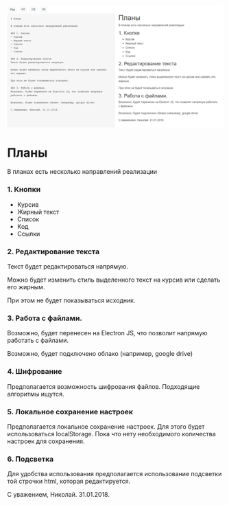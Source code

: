 ![Desc](https://raw.githubusercontent.com/idushii/md/master/image.png)



# Планы

В планах есть несколько направлений реализации

### 1. Кнопки
- Курсив
- Жирный текст
- Список
- Код
- Ссылки

### 2. Редактирование текста
Текст будет редактироваться напрямую. 

Можно будет изменить стиль выделенного текст на курсив или сделать его жирным.

При этом не будет показываться исходник.

### 3. Работа с файлами.
Возможно, будет перенесен на Electron JS, что позволит напрямую работать с файлами.

Возможно, будет подключено облако (например, google drive)

### 4. Шифрование
Предполагается возможность шифрования файлов. Подходящие алгоритмы ищутся.

### 5. Локальное сохранение настроек
Предполагается локальное сохранение настроек. Для этого будет использоваться localStorage. Пока что нету необходимого количества настроек для сохранения.

### 6. Подсветка
Для удобства использования предполагается использование подсветки той строчки html, которая редактируется.


С уважением, Николай. 31.01.2018.
